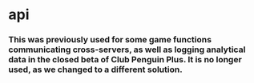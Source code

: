 # api

### This was previously used for some game functions communicating cross-servers, as well as logging analytical data in the closed beta of Club Penguin Plus. It is no longer used, as we changed to a different solution.
